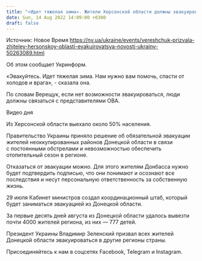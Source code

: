 ```yaml
---
title: "«Идет тяжелая зима». Жители Херсонской области должны эвакуироваться — Верещук"
date: Sun, 14 Aug 2022 14:09:00 +0300
draft: false
---
```

Источник: Новое Время https://nv.ua/ukraine/events/vereshchuk-prizvala-zhiteley-hersonskoy-oblasti-evakuirovatsya-novosti-ukrainy-50263089.html


Об этом сообщает Укринформ.

«Эвакуйтесь. Идет тяжелая зима. Нам нужно вам помочь, спасти от холодов и врага», - сказала она.

По словам Верещук, если нет возможности эвакуироваться, люди должны связаться с представителями ОВА.

 Видео дня  

Из Херсонской области выехало около 50% населения.

Правительство Украины приняло решение об обязательной эвакуации жителей неоккупированных районов Донецкой области в связи с постоянными обстрелами и невозможностью обеспечить отопительный сезон в регионе.

Отказаться от эвакуации можно. Для этого жителям Донбасса нужно будет подтвердить подписью, что они понимают и осознают все последствия и несут персональную ответственность за собственную жизнь.

29 июля Кабинет министров создал координационный штаб, который будет заниматься эвакуацией из Донецкой области.

За первые десять дней августа из Донецкой области удалось вывезти почти 4000 жителей региона, из них — 777 детей.

Президент Украины Владимир Зеленский призвал всех жителей Донецкой области эвакуироваться в другие регионы страны.

Присоединяйтесь к нам в соцсетях Facebook, Telegram и Instagram.
